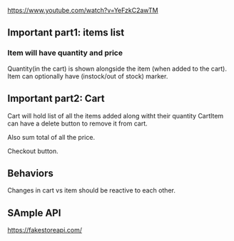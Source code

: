 
https://www.youtube.com/watch?v=YeFzkC2awTM

## Important part1: items list

### Item will have quantity and price

Quantity(in the cart) is shown alongside the item (when added to the cart).
Item can optionally have (instock/out of stock) marker.

## Important part2: Cart 

Cart will hold list of all the items added along witht their quantity
CartItem can have a delete button to remove it from cart.

Also sum total of all the price.

Checkout button.

## Behaviors

Changes in cart vs item should be reactive to each other.

## SAmple API

https://fakestoreapi.com/